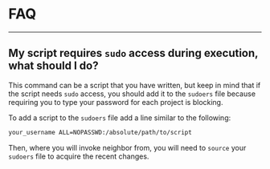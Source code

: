 # FAQ
---

## My script requires `sudo` access during execution, what should I do?

This command can be a script that you have written, but keep in mind that if the script
needs `sudo` access, you should add it to the `sudoers` file because requiring you
to type your password for each project is blocking.

To add a script to the `sudoers` file add a line similar to the following:
```bash
your_username ALL=NOPASSWD:/absolute/path/to/script
```

Then, where you will invoke neighbor from, you will need to `source` your `sudoers`
file to acquire the recent changes.


